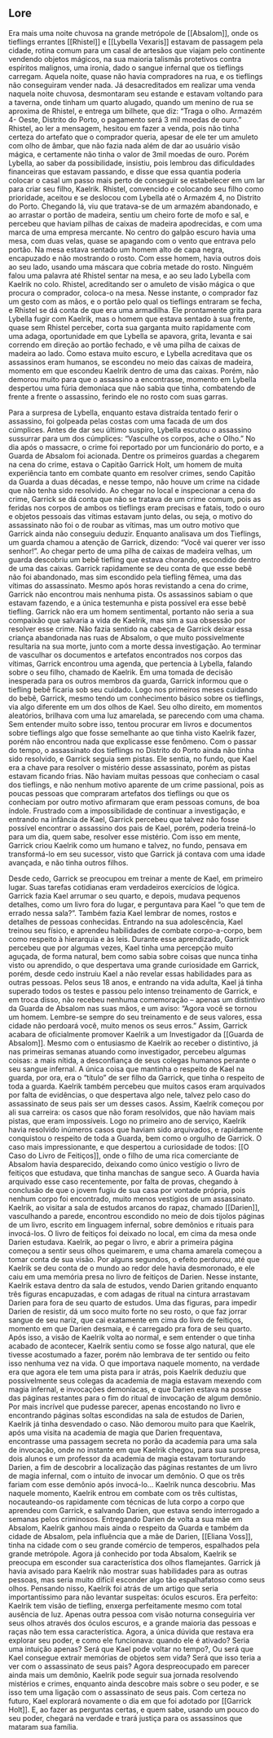## Lore
Era mais uma noite chuvosa na grande metrópole de [[Absalom]], onde os tieflings errantes [[Rhistel]] e [[Lybella Vexaris]] estavam de passagem pela cidade, rotina comum para um casal de artesãos que viajam pelo continente vendendo objetos mágicos, na sua maioria talismãs protetivos contra espíritos malignos, uma ironia, dado o sangue infernal que os tieflings carregam. Aquela noite, quase não havia compradores na rua, e os tieflings não conseguiram vender nada. Já desacreditados em realizar uma venda naquela noite chuvosa, desmontaram seu estande e estavam voltando para a taverna, onde tinham um quarto alugado, quando um menino de rua se aproxima de Rhistel, e entrega um bilhete, que diz: “Traga o olho. Armazém 4- Oeste, Distrito do Porto, o pagamento será 3 mil moedas de ouro.” Rhistel, ao ler a mensagem, hesitou em fazer a venda, pois não tinha certeza do artefato que o comprador queria, apesar de ele ter um amuleto com olho de âmbar, que não fazia nada além de dar ao usuário visão mágica, e certamente não tinha o valor de 3mil moedas de ouro. Porém Lybella, ao saber da possibilidade, insistiu, pois lembrou das dificuldades financeiras que estavam passando, e disse que essa quantia poderia colocar o casal um passo mais perto de conseguir se estabelecer em um lar para criar seu filho, Kaelrik. Rhistel, convencido e colocando seu filho como prioridade, aceitou e se deslocou com Lybella até o Armazém 4, no Distrito do Porto. Chegando lá, viu que tratava-se de um armazém abandonado, e ao arrastar o portão de madeira, sentiu um cheiro forte de mofo e sal, e percebeu que haviam pilhas de caixas de madeira apodrecidas, e com uma marca de uma empresa mercante. No centro do galpão escuro havia uma mesa, com duas velas, quase se apagando com o vento que entrava pelo portão. Na mesa estava sentado um homem alto de capa negra, encapuzado e não mostrando o rosto. Com esse homem, havia outros dois ao seu lado, usando uma máscara que cobria metade do rosto. Ninguém falou uma palavra até Rhistel sentar na mesa, e ao seu lado Lybella com Kaelrik no colo. Rhistel, acreditando ser o amuleto de visão mágica o que procura o comprador, coloca-o na mesa. Nesse instante, o comprador faz um gesto com as mãos, e o portão pelo qual os tieflings entraram se fecha, e Rhistel se dá conta de que era uma armadilha. Ele prontamente grita para Lybella fugir com Kaelrik, mas o homem que estava sentado à sua frente, quase sem Rhistel perceber, corta sua garganta muito rapidamente com uma adaga, oportunidade em que Lybella se apavora, grita, levanta e sai correndo em direção ao portão fechado, e vê uma pilha de caixas de madeira ao lado. Como estava muito escuro, e Lybella acreditava que os assassinos eram humanos, se escondeu no meio das caixas de madeira, momento em que escondeu Kaelrik dentro de uma das caixas. Porém, não demorou muito para que o assassino a encontrasse, momento em Lybella despertou uma fúria demoníaca que não sabia que tinha, combatendo de frente a frente o assassino, ferindo ele no rosto com suas garras. 

Para a surpresa de Lybella, enquanto estava distraída tentado ferir o assassino, foi golpeada pelas costas com uma facada de um dos cúmplices. Antes de dar seu último suspiro, Lybella escutou o assassino sussurrar para um dos cúmplices: “Vasculhe os corpos, ache o Olho.” No dia após o massacre, o crime foi reportado por um funcionário do porto, e a Guarda de Absalom foi acionada. Dentre os primeiros guardas a chegarem na cena do crime, estava o Capitão Garrick Holt, um homem de muita experiência tanto em combate quanto em resolver crimes, sendo Capitão da Guarda a duas décadas, e nesse tempo, não houve um crime na cidade que não tenha sido resolvido. Ao chegar no local e inspecionar a cena do crime, Garrick se dá conta que não se tratava de um crime comum, pois as feridas nos corpos de ambos os tieflings eram precisas e fatais, todo o ouro e objetos pessoais das vítimas estavam junto delas, ou seja, o motivo do assassinato não foi o de roubar as vítimas, mas um outro motivo que Garrick ainda não conseguiu deduzir. Enquanto analisava um dos Tieflings, um guarda chamou a atenção de Garrick, dizendo: “Você vai querer ver isso senhor!”. Ao chegar perto de uma pilha de caixas de madeira velhas, um guarda descobriu um bebê tiefling que estava chorando, escondido dentro de uma das caixas. Garrick rapidamente se deu conta de que esse bebê não foi abandonado, mas sim escondido pela tiefling fêmea, uma das vítimas do assassinato. Mesmo após horas revistando a cena do crime, Garrick não encontrou mais nenhuma pista. Os assassinos sabiam o que estavam fazendo, e a única testemunha e pista possível era esse bebê tiefling. Garrick não era um homem sentimental, portanto não seria a sua compaixão que salvaria a vida de Kaelrik, mas sim a sua obsessão por resolver esse crime. Não fazia sentido na cabeça de Garrick deixar essa criança abandonada nas ruas de Absalom, o que muito possivelmente resultaria na sua morte, junto com a morte dessa investigação. Ao terminar de vasculhar os documentos e artefatos encontrados nos corpos das vítimas, Garrick encontrou uma agenda, que pertencia à Lybella, falando sobre o seu filho, chamado de Kaelrik. Em uma tomada de decisão inesperada para os outros membros da guarda, Garrick informou que o tiefling bebê ficaria sob seu cuidado. Logo nos primeiros meses cuidando do bebê, Garrick, mesmo tendo um conhecimento básico sobre os tieflings, via algo diferente em um dos olhos de Kael. Seu olho direito, em momentos aleatórios, brilhava com uma luz amarelada, se parecendo com uma chama. Sem entender muito sobre isso, tentou procurar em livros e documentos sobre tieflings algo que fosse semelhante ao que tinha visto Kaelrik fazer, porém não encontrou nada que explicasse esse fenômeno. Com o passar do tempo, o assassinato dos tieflings no Distrito do Porto ainda não tinha sido resolvido, e Garrick seguia sem pistas. Ele sentia, no fundo, que Kael era a chave para resolver o mistério desse assassinato, porém as pistas estavam ficando frias. Não haviam muitas pessoas que conheciam o casal dos tieflings, e não nenhum motivo aparente de um crime passional, pois as poucas pessoas que compraram artefatos dos tieflings ou que os conheciam por outro motivo afirmaram que eram pessoas comuns, de boa índole. Frustrado com a impossibilidade de continuar a investigação, e entrando na infância de Kael, Garrick percebeu que talvez não fosse possível encontrar o assassino dos pais de Kael, porém, poderia treiná-lo para um dia, quem sabe, resolver esse mistério. Com isso em mente, Garrick criou Kaelrik como um humano e talvez, no fundo, pensava em transformá-lo em seu sucessor, visto que Garrick já contava com uma idade avançada, e não tinha outros filhos. 

Desde cedo, Garrick se preocupou em treinar a mente de Kael, em primeiro lugar. Suas tarefas cotidianas eram verdadeiros exercícios de lógica. Garrick fazia Kael arrumar o seu quarto, e depois, mudava pequenos detalhes, como um livro fora do lugar, e perguntava para Kael “o que tem de errado nessa sala?”. Também fazia Kael lembrar de nomes, rostos e detalhes de pessoas conhecidas. Entrando na sua adolescência, Kael treinou seu físico, e aprendeu habilidades de combate corpo-a-corpo, bem como respeito à hierarquia e às leis. Durante esse aprendizado, Garrick percebeu que por algumas vezes, Kael tinha uma percepção muito aguçada, de forma natural, bem como sabia sobre coisas que nunca tinha visto ou aprendido, o que despertava uma grande curiosidade em Garrick, porém, desde cedo instruiu Kael a não revelar essas habilidades para as outras pessoas. Pelos seus 18 anos, e entrando na vida adulta, Kael já tinha superado todos os testes e passou pelo intenso treinamento de Garrick, e em troca disso, não recebeu nenhuma comemoração – apenas um distintivo da Guarda de Absalom nas suas mãos, e um aviso: “Agora você se tornou um homem. Lembre-se sempre do seu treinamento e de seus valores, essa cidade não perdoará você, muito menos os seus erros.” Assim, Garrick acabara de oficialmente promover Kaelrik a um Investigador da [[Guarda de Absalom]]. Mesmo com o entusiasmo de Kaelrik ao receber o distintivo, já nas primeiras semanas atuando como investigador, percebeu algumas coisas: a mais nítida, a desconfiança de seus colegas humanos perante o seu sangue infernal. A única coisa que mantinha o respeito de Kael na guarda, por ora, era o “título” de ser filho da Garrick, que tinha o respeito de toda a guarda. Kaelrik também percebeu que muitos casos eram arquivados por falta de evidências, o que despertava algo nele, talvez pelo caso do assassinato de seus pais ser um desses casos. Assim, Kaelrik começou por ali sua carreira: os casos que não foram resolvidos, que não haviam mais pistas, que eram impossíveis. Logo no primeiro ano de serviço, Kaelrik havia resolvido inúmeros casos que haviam sido arquivados, e rapidamente conquistou o respeito de toda a Guarda, bem como o orgulho de Garrick. O caso mais impressionante, e que despertou a curiosidade de todos: [[O Caso do Livro de Feitiços]], onde o filho de uma rica comerciante de Absalom havia desparecido, deixando como único vestígio o livro de feitiços que estudava, que tinha manchas de sangue seco. A Guarda havia arquivado esse caso recentemente, por falta de provas, chegando à conclusão de que o jovem fugiu de sua casa por vontade própria, pois nenhum corpo foi encontrado, muito menos vestígios de um assassinato. Kaelrik, ao visitar a sala de estudos arcanos do rapaz, chamado [[Darien]], vasculhando a parede, encontrou escondido no meio de dois tijolos páginas de um livro, escrito em linguagem infernal, sobre demônios e rituais para invocá-los. O livro de feitiços foi deixado no local, em cima da mesa onde Darien estudava. Kaelrik, ao pegar o livro, e abrir a primeira página começou a sentir seus olhos queimarem, e uma chama amarela começou a tomar conta de sua visão. Por alguns segundos, o efeito perdurou, até que Kaelrik se deu conta de o mundo ao redor dele havia desmoronado, e ele caiu em uma memória presa no livro de feitiços de Darien. Nesse instante, Kaelrik estava dentro da sala de estudos, vendo Darien gritando enquanto três figuras encapuzadas, e com adagas de ritual na cintura arrastavam Darien para fora de seu quarto de estudos. Uma das figuras, para impedir Darien de resistir, dá um soco muito forte no seu rosto, o que faz jorrar sangue de seu nariz, que cai exatamente em cima do livro de feitiços, momento em que Darien desmaia, e é carregado pra fora de seu quarto. Após isso, a visão de Kaelrik volta ao normal, e sem entender o que tinha acabado de acontecer, Kaelrik sentiu como se fosse algo natural, que ele tivesse acostumado a fazer, porém não lembrava de ter sentido ou feito isso nenhuma vez na vida. O que importava naquele momento, na verdade era que agora ele tem uma pista para ir atrás, pois Kaelrik deduziu que possivelmente seus colegas da academia de magia estavam mexendo com magia infernal, e invocações demoníacas, e que Darien estava na posse das páginas restantes para o fim do ritual de invocação de algum demônio. Por mais incrível que pudesse parecer, apenas encostando no livro e encontrando páginas soltas escondidas na sala de estudos de Darien, Kaelrik já tinha desvendado o caso. Não demorou muito para que Kaelrik, após uma visita na academia de magia que Darien frequentava, encontrasse uma passagem secreta no porão da academia para uma sala de invocação, onde no instante em que Kaelrik chegou, para sua surpresa, dois alunos e um professor da academia de magia estavam torturando Darien, a fim de descobrir a localização das páginas restantes de um livro de magia infernal, com o intuito de invocar um demônio. O que os três fariam com esse demônio após invocá-lo… Kaelrik nunca descobriu. Mas naquele momento, Kaelrik entrou em combate com os três cultistas, nocauteando-os rapidamente com técnicas de luta corpo a corpo que aprendeu com Garrick, e salvando Darien, que estava sendo interrogado a semanas pelos criminosos. Entregando Darien de volta a sua mãe em Absalom, Kaelrik ganhou mais ainda o respeito da Guarda e também da cidade de Absalom, pela influência que a mãe de Darien, [[Eliana Voss]], tinha na cidade com o seu grande comércio de temperos, espalhados pela grande metrópole. Agora já conhecido por toda Absalom, Kaelrik se preocupa em esconder sua característica dos olhos flamejantes. Garrick já havia avisado para Kaelrik não mostrar suas habilidades para as outras pessoas, mas seria muito difícil esconder algo tão espalhafatoso como seus olhos. Pensando nisso, Kaelrik foi atrás de um artigo que seria importantíssimo para não levantar suspeitas: óculos escuros. Era perfeito: Kaelrik tem visão de tiefling, enxerga perfeitamente mesmo com total ausência de luz. Apenas outra pessoa com visão noturna conseguiria ver seus olhos através dos óculos escuros, e a grande maioria das pessoas e raças não tem essa característica. Agora, a única dúvida que restava era explorar seu poder, e como ele funcionava: quando ele é ativado? Seria uma intuição apenas? Será que Kael pode voltar no tempo?, Ou será que Kael consegue extrair memórias de objetos sem vida? Será que isso teria a ver com o assassinato de seus pais? Agora despreocupado em parecer ainda mais um demônio, Kaelrik pode seguir sua jornada resolvendo mistérios e crimes, enquanto ainda descobre mais sobre o seu poder, e se isso tem uma ligação com o assassinato de seus pais. Com certeza no futuro, Kael explorará novamente o dia em que foi adotado por [[Garrick Holt]]. E, ao fazer as perguntas certas, e quem sabe, usando um pouco do seu poder, chegará na verdade e trará justiça para os assassinos que mataram sua família.